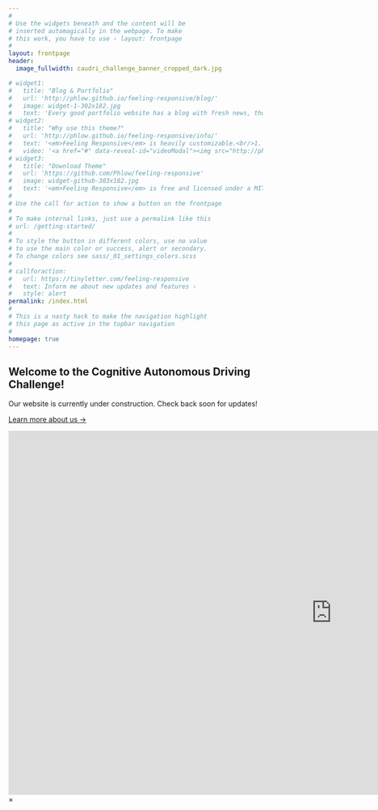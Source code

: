 ```yaml
---
#
# Use the widgets beneath and the content will be
# inserted automagically in the webpage. To make
# this work, you have to use › layout: frontpage
#
layout: frontpage
header:
  image_fullwidth: caudri_challenge_banner_cropped_dark.jpg

# widget1:
#   title: "Blog & Portfolio"
#   url: 'http://phlow.github.io/feeling-responsive/blog/'
#   image: widget-1-302x182.jpg
#   text: 'Every good portfolio website has a blog with fresh news, thoughts and develop&shy;ments of your activities. <em>Feeling Responsive</em> offers you a fully functional blog with an archive page to give readers a quick overview of all your posts.'
# widget2:
#   title: "Why use this theme?"
#   url: 'http://phlow.github.io/feeling-responsive/info/'
#   text: '<em>Feeling Responsive</em> is heavily customizable.<br/>1. Language-Support :)<br/>2. Optimized for speed and it&#39;s responsive.<br/>3. Built on <a href="http://foundation.zurb.com/">Foundation Framework</a>.<br/>4. Seven different Headers.<br/>5. Customizable navigation, footer,...'
#   video: '<a href="#" data-reveal-id="videoModal"><img src="http://phlow.github.io/feeling-responsive/images/start-video-feeling-responsive-302x182.jpg" width="302" height="182" alt=""/></a>'
# widget3:
#   title: "Download Theme"
#   url: 'https://github.com/Phlow/feeling-responsive'
#   image: widget-github-303x182.jpg
#   text: '<em>Feeling Responsive</em> is free and licensed under a MIT License. Make it your own and start building. The code is well-documented and explains you how it works.'
#
# Use the call for action to show a button on the frontpage
#
# To make internal links, just use a permalink like this
# url: /getting-started/
#
# To style the button in different colors, use no value
# to use the main color or success, alert or secondary.
# To change colors see sass/_01_settings_colors.scss
#
# callforaction:
#   url: https://tinyletter.com/feeling-responsive
#   text: Inform me about new updates and features ›
#   style: alert
permalink: /index.html
#
# This is a nasty hack to make the navigation highlight
# this page as active in the topbar navigation
#
homepage: true
---
```

## Welcome to the Cognitive Autonomous Driving Challenge!
Our website is currently under construction. Check back soon for updates!

[Learn more about us ->](/about/)


<div id="videoModal" class="reveal-modal large" data-reveal="">
  <div class="flex-video widescreen vimeo" style="display: block;">
    <iframe width="1280" height="720" src="https://www.youtube.com/embed/3b5zCFSmVvU" frameborder="0" allowfullscreen></iframe>
  </div>
  <a class="close-reveal-modal">&#215;</a>
</div>
